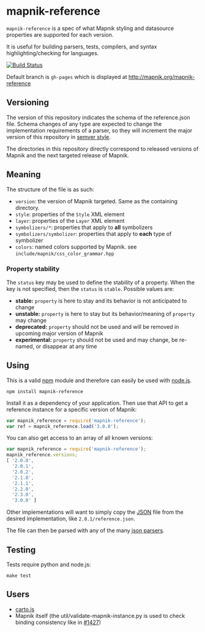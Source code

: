 # mapnik-reference

`mapnik-reference` is a spec of what Mapnik styling and datasource properties are supported for each version.

It is useful for building parsers, tests, compilers, and syntax highlighting/checking for languages.

[![Build Status](https://travis-ci.org/mapnik/mapnik-reference.svg)](https://travis-ci.org/mapnik/mapnik-reference)

Default branch is `gh-pages` which is displayed at http://mapnik.org/mapnik-reference

## Versioning

The version of this repository indicates the schema of the reference.json file.
Schema changes of any type are expected to change the implementation requirements
of a parser, so they will increment the major version of this repository in
[semver style](http://semver.org/).

The directories in this repository directly correspond to released versions of Mapnik
and the next targeted release of Mapnik.

## Meaning

The structure of the file is as such:

* `version`: the version of Mapnik targeted. Same as the containing directory.
* `style`: properties of the `Style` XML element
* `layer`: properties of the `Layer` XML element
* `symbolizers/*`: properties that apply to **all** symbolizers
* `symbolizers/symbolizer`: properties that apply to **each** type of symbolizer
* `colors`: named colors supported by Mapnik. see `include/mapnik/css_color_grammar.hpp`

### Property stability
The `status` key may be used to define the stability of a property. When the key is not specified,
then the `status` is `stable`. Possible values are:

- **stable:** `property` is here to stay and its behavior is not anticipated to change
- **unstable:** `property` is here to stay but its behavior/meaning of `property` may change
- **deprecated:** `property` should not be used and will be removed in upcoming major version of Mapnik
- **experimental:** `property` should not be used and may change, be re-named, or disappear at any time


## Using

This is a valid [npm](http://npmjs.org/) module and therefore can easily be used with
[node.js](http://nodejs.org/).

    npm install mapnik-reference

Install it as a dependency of your application. Then use that API to get a reference instance
for a specific version of Mapnik:

```javascript
var mapnik_reference = require('mapnik-reference');
var ref = mapnik_reference.load('3.0.0');
```

You can also get access to an array of all known versions:

```javascript
var mapnik_reference = require('mapnik-reference');
mapnik_reference.versions;
[ '2.0.0',
  '2.0.1',
  '2.0.2',
  '2.1.0',
  '2.1.1',
  '2.2.0',
  '2.3.0',
  '3.0.0' ]
```

Other implementations will want to simply copy the [JSON](http://www.json.org/) file
from the desired implementation, like `2.0.1/reference.json`.

The file can then be parsed with any of the many [json parsers](http://www.json.org/).

## Testing

Tests require python and node.js:

    make test

## Users

* [carto.js](https://github.com/mapbox/carto)
* Mapnik itself (the util/validate-mapnik-instance.py is used to check binding consistency like in [#1427](https://github.com/mapnik/mapnik/issues/1427))
